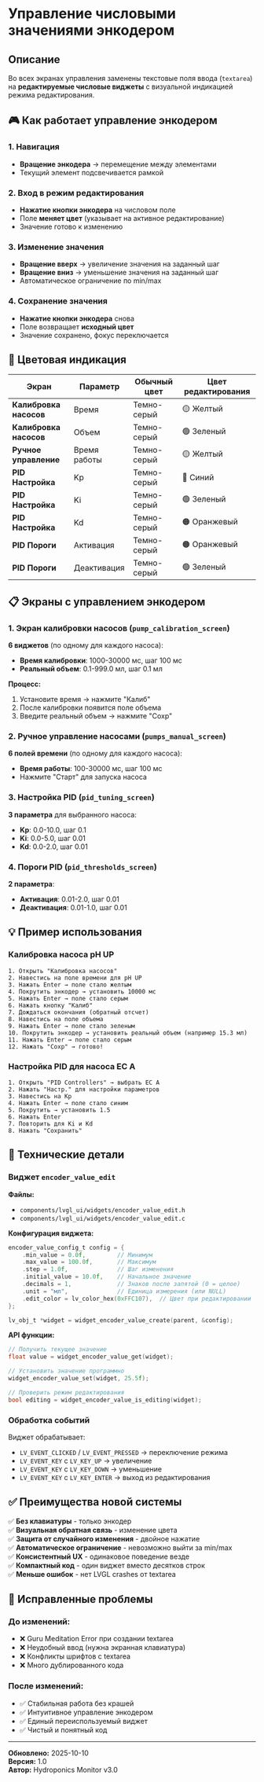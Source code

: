 # Управление числовыми значениями энкодером

## Описание

Во всех экранах управления заменены текстовые поля ввода (`textarea`) на **редактируемые числовые виджеты** с визуальной индикацией режима редактирования.

## 🎮 Как работает управление энкодером

### 1. Навигация
- **Вращение энкодера** → перемещение между элементами
- Текущий элемент подсвечивается рамкой

### 2. Вход в режим редактирования
- **Нажатие кнопки энкодера** на числовом поле
- Поле **меняет цвет** (указывает на активное редактирование)
- Значение готово к изменению

### 3. Изменение значения
- **Вращение вверх** → увеличение значения на заданный шаг
- **Вращение вниз** → уменьшение значения на заданный шаг
- Автоматическое ограничение по min/max

### 4. Сохранение значения
- **Нажатие кнопки энкодера** снова
- Поле возвращает **исходный цвет**
- Значение сохранено, фокус переключается

## 🎨 Цветовая индикация

| Экран | Параметр | Обычный цвет | Цвет редактирования |
|-------|----------|--------------|---------------------|
| **Калибровка насосов** | Время | Темно-серый | 🟡 Желтый |
| **Калибровка насосов** | Объем | Темно-серый | 🟢 Зеленый |
| **Ручное управление** | Время работы | Темно-серый | 🟡 Желтый |
| **PID Настройка** | Kp | Темно-серый | 🔵 Синий |
| **PID Настройка** | Ki | Темно-серый | 🟢 Зеленый |
| **PID Настройка** | Kd | Темно-серый | 🟠 Оранжевый |
| **PID Пороги** | Активация | Темно-серый | 🟠 Оранжевый |
| **PID Пороги** | Деактивация | Темно-серый | 🟢 Зеленый |

## 📋 Экраны с управлением энкодером

### 1. **Экран калибровки насосов** (`pump_calibration_screen`)
**6 виджетов** (по одному для каждого насоса):
- **Время калибровки**: 1000-30000 мс, шаг 100 мс
- **Реальный объем**: 0.1-999.0 мл, шаг 0.1 мл

**Процесс:**
1. Установите время → нажмите "Калиб"
2. После калибровки появится поле объема
3. Введите реальный объем → нажмите "Сохр"

### 2. **Ручное управление насосами** (`pumps_manual_screen`)
**6 полей времени** (по одному для каждого насоса):
- **Время работы**: 100-30000 мс, шаг 100 мс
- Нажмите "Старт" для запуска насоса

### 3. **Настройка PID** (`pid_tuning_screen`)
**3 параметра** для выбранного насоса:
- **Kp**: 0.0-10.0, шаг 0.1
- **Ki**: 0.0-5.0, шаг 0.01
- **Kd**: 0.0-2.0, шаг 0.01

### 4. **Пороги PID** (`pid_thresholds_screen`)
**2 параметра**:
- **Активация**: 0.01-2.0, шаг 0.01
- **Деактивация**: 0.01-1.0, шаг 0.01

## 💡 Пример использования

### Калибровка насоса pH UP

```
1. Открыть "Калибровка насосов"
2. Навестись на поле времени для pH UP
3. Нажать Enter → поле стало желтым
4. Покрутить энкодер → установить 10000 мс
5. Нажать Enter → поле стало серым
6. Нажать кнопку "Калиб"
7. Дождаться окончания (обратный отсчет)
8. Навестись на поле объема
9. Нажать Enter → поле стало зеленым
10. Покрутить энкодер → установить реальный объем (например 15.3 мл)
11. Нажать Enter → поле стало серым
12. Нажать "Сохр" → готово!
```

### Настройка PID для насоса EC A

```
1. Открыть "PID Controllers" → выбрать EC A
2. Нажать "Настр." для настройки параметров
3. Навестись на Kp
4. Нажать Enter → поле стало синим
5. Покрутить → установить 1.5
6. Нажать Enter
7. Повторить для Ki и Kd
8. Нажать "Сохранить"
```

## 🔧 Технические детали

### Виджет `encoder_value_edit`

**Файлы:**
- `components/lvgl_ui/widgets/encoder_value_edit.h`
- `components/lvgl_ui/widgets/encoder_value_edit.c`

**Конфигурация виджета:**
```c
encoder_value_config_t config = {
    .min_value = 0.0f,         // Минимум
    .max_value = 100.0f,       // Максимум
    .step = 1.0f,              // Шаг изменения
    .initial_value = 10.0f,    // Начальное значение
    .decimals = 1,             // Знаков после запятой (0 = целое)
    .unit = "мл",              // Единица измерения (или NULL)
    .edit_color = lv_color_hex(0xFFC107),  // Цвет при редактировании
};

lv_obj_t *widget = widget_encoder_value_create(parent, &config);
```

**API функции:**
```c
// Получить текущее значение
float value = widget_encoder_value_get(widget);

// Установить значение программно
widget_encoder_value_set(widget, 25.5f);

// Проверить режим редактирования
bool editing = widget_encoder_value_is_editing(widget);
```

### Обработка событий

Виджет обрабатывает:
- `LV_EVENT_CLICKED` / `LV_EVENT_PRESSED` → переключение режима
- `LV_EVENT_KEY` с `LV_KEY_UP` → увеличение
- `LV_EVENT_KEY` с `LV_KEY_DOWN` → уменьшение
- `LV_EVENT_KEY` с `LV_KEY_ENTER` → выход из редактирования

## ✅ Преимущества новой системы

✅ **Без клавиатуры** - только энкодер  
✅ **Визуальная обратная связь** - изменение цвета  
✅ **Защита от случайного изменения** - двойное нажатие  
✅ **Автоматическое ограничение** - невозможно выйти за min/max  
✅ **Консистентный UX** - одинаковое поведение везде  
✅ **Компактный код** - один виджет вместо десятков строк  
✅ **Меньше ошибок** - нет LVGL crashes от textarea  

## 🐛 Исправленные проблемы

### До изменений:
- ❌ Guru Meditation Error при создании textarea
- ❌ Неудобный ввод (нужна экранная клавиатура)
- ❌ Конфликты шрифтов с textarea
- ❌ Много дублированного кода

### После изменений:
- ✅ Стабильная работа без крашей
- ✅ Интуитивное управление энкодером
- ✅ Единый переиспользуемый виджет
- ✅ Чистый и понятный код

---

**Обновлено:** 2025-10-10  
**Версия:** 1.0  
**Автор:** Hydroponics Monitor v3.0


